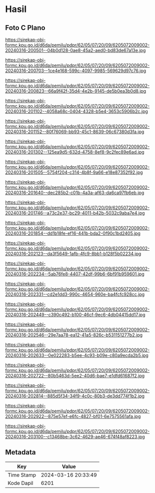 # Hasil

## Foto C Plano

https://sirekap-obj-formc.kpu.go.id/d6da/pemilu/pdpr/62/05/07/20/09/6205072009002-20240316-200501--04b0d128-0ae8-45a2-aed0-bd83de67a13e.jpg

https://sirekap-obj-formc.kpu.go.id/d6da/pemilu/pdpr/62/05/07/20/09/6205072009002-20240316-200703--1ce4e168-599c-4097-9985-569629d97c76.jpg

https://sirekap-obj-formc.kpu.go.id/d6da/pemilu/pdpr/62/05/07/20/09/6205072009002-20240316-200823--66a9f42f-35d4-4e2b-9145-de5b0ea3b0d8.jpg

https://sirekap-obj-formc.kpu.go.id/d6da/pemilu/pdpr/62/05/07/20/09/6205072009002-20240316-201102--4058a68c-0404-4328-b5e4-3653c5906b2c.jpg

https://sirekap-obj-formc.kpu.go.id/d6da/pemilu/pdpr/62/05/07/20/09/6205072009002-20240316-201152--80f76069-bb93-45c1-8639-06c67380d3fa.jpg

https://sirekap-obj-formc.kpu.go.id/d6da/pemilu/pdpr/62/05/07/20/09/6205072009002-20240316-201302--125ea9d5-632d-4758-8ef8-9c2fec89e6ad.jpg

https://sirekap-obj-formc.kpu.go.id/d6da/pemilu/pdpr/62/05/07/20/09/6205072009002-20240316-201505--5754f204-c314-4b8f-9a66-e18e87352f92.jpg

https://sirekap-obj-formc.kpu.go.id/d6da/pemilu/pdpr/62/05/07/20/09/6205072009002-20240316-201640--dec285b2-c01b-4a3a-af63-da6ca97fb6eb.jpg

https://sirekap-obj-formc.kpu.go.id/d6da/pemilu/pdpr/62/05/07/20/09/6205072009002-20240316-201746--a73c2e37-bc29-4011-b42b-5032c9aba7e4.jpg

https://sirekap-obj-formc.kpu.go.id/d6da/pemilu/pdpr/62/05/07/20/09/6205072009002-20240316-201854--dd1b18fe-ef16-441b-bda2-0f90c1bd2405.jpg

https://sirekap-obj-formc.kpu.go.id/d6da/pemilu/pdpr/62/05/07/20/09/6205072009002-20240316-202123--da3f5649-1afb-4fc9-8bb1-b128f5b02234.jpg

https://sirekap-obj-formc.kpu.go.id/d6da/pemilu/pdpr/62/05/07/20/09/6205072009002-20240316-202234--5ab76fe8-4407-42df-99b6-6bf91b959601.jpg

https://sirekap-obj-formc.kpu.go.id/d6da/pemilu/pdpr/62/05/07/20/09/6205072009002-20240316-202331--cd2e1dd3-990c-4654-960e-ba4fcfc928cc.jpg

https://sirekap-obj-formc.kpu.go.id/d6da/pemilu/pdpr/62/05/07/20/09/6205072009002-20240316-202449--c390c492-b100-46cf-9ec6-4db04415dd17.jpg

https://sirekap-obj-formc.kpu.go.id/d6da/pemilu/pdpr/62/05/07/20/09/6205072009002-20240316-202546--29e7aa78-ea12-41a5-826c-b531151277b2.jpg

https://sirekap-obj-formc.kpu.go.id/d6da/pemilu/pdpr/62/05/07/20/09/6205072009002-20240316-202633--0e022283-b5ee-4c93-b09e-c80a9ecda2b5.jpg

https://sirekap-obj-formc.kpu.go.id/d6da/pemilu/pdpr/62/05/07/20/09/6205072009002-20240316-202722--80b5463d-5ee2-40d6-bae7-e1dfd61687f2.jpg

https://sirekap-obj-formc.kpu.go.id/d6da/pemilu/pdpr/62/05/07/20/09/6205072009002-20240316-202814--885d5f34-34f9-4c0c-80b3-de3dd774f1b2.jpg

https://sirekap-obj-formc.kpu.go.id/d6da/pemilu/pdpr/62/05/07/20/09/6205072009002-20240316-202922--875e57ef-e6fc-4827-bf01-6e7575561afa.jpg

https://sirekap-obj-formc.kpu.go.id/d6da/pemilu/pdpr/62/05/07/20/09/6205072009002-20240316-203100--c13468be-3c62-4629-ae46-674f48af8223.jpg


## Metadata

| Key        | Value               |
| ---------- | ------------------- |
| Time Stamp | 2024-03-16 20:33:49 |
| Kode Dapil | 6201                |



